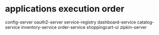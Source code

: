 # applications execution order
config-server
oauth2-server
service-registry
dashboard-service
catalog-service
inventory-service
order-service
shoppingcart-ui
zipkin-server
